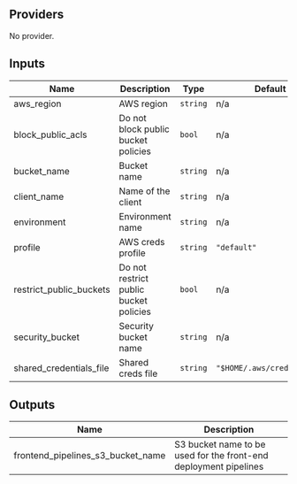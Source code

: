 ## Providers

No provider.

## Inputs

| Name | Description | Type | Default | Required |
|------|-------------|------|---------|:-----:|
| aws\_region | AWS region | `string` | n/a | yes |
| block\_public\_acls | Do not block public bucket policies | `bool` | n/a | yes |
| bucket\_name | Bucket name | `string` | n/a | yes |
| client\_name | Name of the client | `string` | n/a | yes |
| environment | Environment name | `string` | n/a | yes |
| profile | AWS creds profile | `string` | `"default"` | no |
| restrict\_public\_buckets | Do not restrict public bucket policies | `bool` | n/a | yes |
| security\_bucket | Security bucket name | `string` | n/a | yes |
| shared\_credentials\_file | Shared creds file | `string` | `"$HOME/.aws/credentials"` | no |

## Outputs

| Name | Description |
|------|-------------|
| frontend\_pipelines\_s3\_bucket\_name | S3 bucket name to be used for the front-end deployment pipelines |
